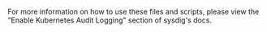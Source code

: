For more information on how to use these files and scripts, please view the "Enable Kubernetes Audit Logging" section of sysdig's docs.
